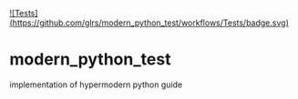 [![Tests] (https://github.com/glrs/modern_python_test/workflows/Tests/badge.svg)](https://github.com/glrs/modern_python_test/actions?workflow=Tests)

# modern_python_test
implementation of hypermodern python guide
